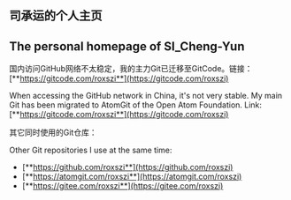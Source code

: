 ## 司承运的个人主页

## The personal homepage of SI_Cheng-Yun

国内访问GitHub网络不太稳定，我的主力Git已迁移至GitCode。链接：[**https://gitcode.com/roxszi**](https://gitcode.com/roxszi)

When accessing the GitHub network in China, it's not very stable. My main Git has been migrated to AtomGit of the Open Atom Foundation. Link: [**https://gitcode.com/roxszi**](https://gitcode.com/roxszi)

其它同时使用的Git仓库：

Other Git repositories I use at the same time:

- [**https://github.com/roxszi**](https://github.com/roxszi)
- [**https://atomgit.com/roxszi**](https://atomgit.com/roxszi)
- [**https://gitee.com/roxszi**](https://gitee.com/roxszi)
